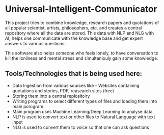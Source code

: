 # Universal-Intelligent-Communicator
This project tries to combine knowledge, research papers and quotations of all popular scientist, artists, philosophers, etc. and creates a central repository where all the data are stored. This data with NLP and NLG with AI, helps one communicate with the knowledge base and get expert answers to various questions.

This software also helps someone who feels lonely, to have conversation to kill the lonliness and mental stress and simultaniouly gain some knowledge.

## Tools/Technologies that is being used here:
* Data Ingestion from various sources like - Websites containing quotations and stories, PDF, reasearch sites (free)
* Storing them into a central replositoiry
* Writing programs to select different types of files and loading them into main porogram
* Main program uses Machine Learning/Deep Learning to analyse data
* NLP is used to convert text or other files to Natural Language with text input
* NLG is used to convert them to voice so that one can ask questions


